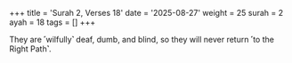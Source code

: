 +++
title = 'Surah 2, Verses 18'
date = '2025-08-27'
weight = 25
surah = 2
ayah = 18
tags = []
+++

They are ˹wilfully˺ deaf, dumb, and blind, so they will never return ˹to the Right Path˺.
